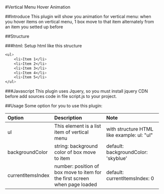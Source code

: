 #Vertical Menu Hover Animation

##Introduce
This plugin will show you animation for vertical menu: when you hover items on vertical menu, 1 box move to that item alternately from an item you setted up before

##Structure

###html: 
Setup html like this structure
``` CSS
<ul>
    <li>Item 1</li>
    <li>Item 2</li>
    <li>Item 3</li>
    <li>Item 4</li>
    <li>Item 5</li>
</ul>
```

###Javascript
This plugin uses Jquery, so you must install jquery CDN before
add sources code in file script.js to your project.

##Usage
Some option for you to use this plugin:

| **Option** | **Description** | **Note** |
| :--- | :--- | :--- |
| ul | This element is a list item of vertical menu | with structure HTML like example: ul: "ul" |
| backgroundColor | string: background color of box move to item | default: backgroundColor: 'skyblue' |
| currentItemsIndex | number: position of box move to item for the first screen when page loaded| default: currentItemsIndex: 0 |